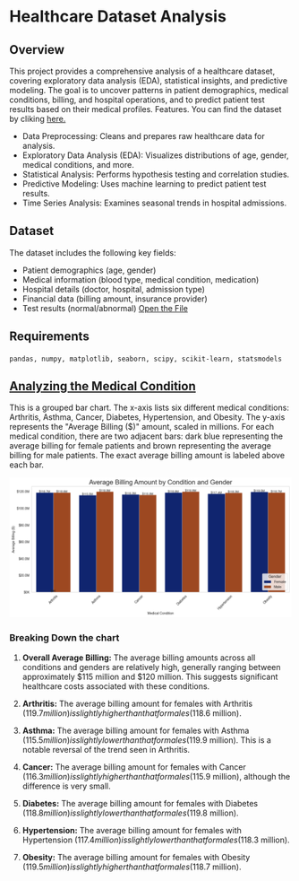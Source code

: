 # Healthcare Dataset Analysis
## Overview
This project provides a comprehensive analysis of a healthcare dataset, covering exploratory data analysis (EDA), statistical insights, and predictive modeling. The goal is to uncover patterns in patient demographics, medical conditions, billing, and hospital operations, and to predict patient test results based on their medical profiles.
Features. You can find the dataset by cliking [here.](datasets\healthcare_dataset.csv)

* Data Preprocessing: Cleans and prepares raw healthcare data for analysis.
* Exploratory Data Analysis (EDA): Visualizes distributions of age, gender, medical conditions, and more.
* Statistical Analysis: Performs hypothesis testing and correlation studies.
* Predictive Modeling: Uses machine learning to predict patient test results.
* Time Series Analysis: Examines seasonal trends in hospital admissions.

## Dataset
The dataset includes the following key fields:
* Patient demographics (age, gender)
* Medical information (blood type, medical condition, medication)
* Hospital details (doctor, hospital, admission type)
* Financial data (billing amount, insurance provider)
* Test results (normal/abnormal) [Open the File](gender_analysis.ipynb)

## Requirements
`pandas, numpy, matplotlib, seaborn, scipy, scikit-learn, statsmodels`
##

## [Analyzing the Medical Condition](medical_condition.ipynb)

This is a grouped bar chart. The x-axis lists six different medical conditions: Arthritis, Asthma, Cancer, Diabetes, Hypertension, and Obesity. The y-axis represents the "Average Billing ($)" amount, scaled in millions. For each medical condition, there are two adjacent bars: dark blue representing the average billing for female patients and brown representing the average billing for male patients. The exact average billing amount is labeled above each bar.

![Alt Image](images/average_bill_amount_condition_gender.png)

### Breaking Down the chart
1. **Overall Average Billing:** The average billing amounts across all conditions and genders are relatively high, generally ranging between approximately $115 million and $120 million. This suggests significant healthcare costs associated with these conditions.
2. **Arthritis:** The average billing amount for females with Arthritis ($119.7 million) is slightly higher than that for males ($118.6 million).

3. **Asthma:** The average billing amount for females with Asthma ($115.5 million) is slightly lower than that for males ($119.9 million). This is a notable reversal of the trend seen in Arthritis.

4. **Cancer:** The average billing amount for females with Cancer ($116.3 million) is slightly higher than that for males ($115.9 million), although the difference is very small.

5. **Diabetes:** The average billing amount for females with Diabetes ($118.8 million) is slightly lower than that for males ($119.8 million).

6. **Hypertension:** The average billing amount for females with Hypertension ($117.4 million) is slightly lower than that for males ($118.3 million).

7. **Obesity:** The average billing amount for females with Obesity ($119.5 million) is slightly higher than that for males ($118.7 million).